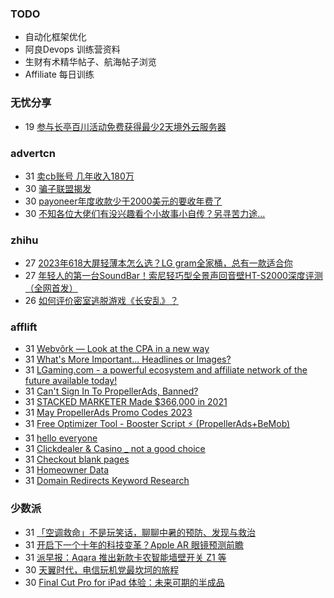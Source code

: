 ### TODO
-  自动化框架优化
-  阿良Devops 训练营资料
-  生财有术精华帖子、航海帖子浏览
-  Affiliate 每日训练

### 无忧分享
<!-- ruyo:START -->
-  19 [参与长亭百川活动免费获得最少2天境外云服务器](https://51.ruyo.net/18392.html)<!-- ruyo:END -->

### advertcn
<!-- advertcn:START -->
-  31 [卖cb账号 几年收入180万](https://www.advertcn.com/forum.php?mod=viewthread&tid=110634)
-  30 [骗子联盟揭发](https://www.advertcn.com/forum.php?mod=viewthread&tid=110631)
-  30 [payoneer年度收款少于2000美元的要收年费了](https://www.advertcn.com/forum.php?mod=viewthread&tid=110619)
-  30 [不知各位大佬们有没兴趣看个小故事小自传？另寻苦力途...](https://www.advertcn.com/forum.php?mod=viewthread&tid=110618)<!-- advertcn:END -->

### zhihu
<!-- zhihu:START -->
-  27 [2023年618大屏轻薄本怎么选？LG gram全家桶，总有一款适合你](http://zhuanlan.zhihu.com/p/632641888?utm_campaign=rss&utm_medium=rss&utm_source=rss&utm_content=title)
-  27 [年轻人的第一台SoundBar！索尼轻巧型全景声回音壁HT-S2000深度评测（全网首发）](http://zhuanlan.zhihu.com/p/630990296?utm_campaign=rss&utm_medium=rss&utm_source=rss&utm_content=title)
-  26 [如何评价密室逃脱游戏《长安乱》？](http://www.zhihu.com/question/563950552/answer/3045961312?utm_campaign=rss&utm_medium=rss&utm_source=rss&utm_content=title)<!-- zhihu:END -->

### afflift
<!-- afflift:START -->
-  31 [Webvõrk — Look at the CPA in a new way](https://afflift.com/f/threads/webv%C3%B5rk-%E2%80%94-look-at-the-cpa-in-a-new-way.2820/?utm_source=rss&utm_medium=rss)
-  31 [What&#39;s More Important... Headlines or Images?](https://afflift.com/f/threads/whats-more-important-headlines-or-images.11037/?utm_source=rss&utm_medium=rss)
-  31 [LGaming.com - a powerful ecosystem and affiliate network of the future available today!](https://afflift.com/f/threads/lgaming-com-a-powerful-ecosystem-and-affiliate-network-of-the-future-available-today.10618/?utm_source=rss&utm_medium=rss)
-  31 [Can&#39;t Sign In To PropellerAds, Banned?](https://afflift.com/f/threads/cant-sign-in-to-propellerads-banned.11035/?utm_source=rss&utm_medium=rss)
-  31 [STACKED MARKETER Made $366,000 in 2021](https://afflift.com/f/threads/stacked-marketer-made-366-000-in-2021.8183/?utm_source=rss&utm_medium=rss)
-  31 [May PropellerAds Promo Codes 2023](https://afflift.com/f/threads/may-propellerads-promo-codes-2023.10871/?utm_source=rss&utm_medium=rss)
-  31 [Free Optimizer Tool - Booster Script ⚡ &lpar;PropellerAds+BeMob&rpar;](https://afflift.com/f/threads/free-optimizer-tool-booster-script-%E2%9A%A1-propellerads-bemob.10601/?utm_source=rss&utm_medium=rss)
-  31 [hello everyone](https://afflift.com/f/threads/hello-everyone.11036/?utm_source=rss&utm_medium=rss)
-  31 [Clickdealer &amp; Casino _ not a good choice](https://afflift.com/f/threads/clickdealer-casino-_-not-a-good-choice.11031/?utm_source=rss&utm_medium=rss)
-  31 [Checkout blank pages](https://afflift.com/f/threads/checkout-blank-pages.10811/?utm_source=rss&utm_medium=rss)
-  31 [Homeowner Data](https://afflift.com/f/threads/homeowner-data.11034/?utm_source=rss&utm_medium=rss)
-  31 [Domain Redirects Keyword Research](https://afflift.com/f/threads/domain-redirects-keyword-research.11033/?utm_source=rss&utm_medium=rss)<!-- afflift:END -->

### 少数派
<!-- sspai:START -->
-  31 [「空调救命」不是玩笑话，聊聊中暑的预防、发现与救治](https://sspai.com/post/74761)
-  31 [开启下一个十年的科技变革？Apple AR 眼镜预测前瞻](https://sspai.com/post/80084)
-  31 [派早报：Aqara 推出新款卡农智能墙壁开关 Z1 等](https://sspai.com/post/80087)
-  30 [天翼时代，电信玩机党最坎坷的旅程](https://sspai.com/prime/story/vintage-tech-stories-cmda-phones)
-  30 [Final Cut Pro for iPad 体验：未来可期的半成品](https://sspai.com/post/80039)<!-- sspai:END -->
